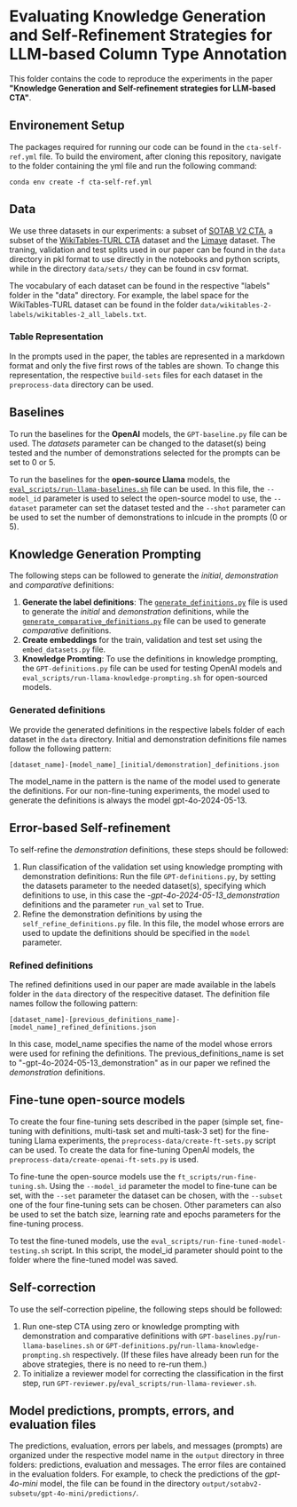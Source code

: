 # Evaluating Knowledge Generation and Self-Refinement Strategies for LLM-based Column Type Annotation
This folder contains the code to reproduce the experiments in the paper <b>"Knowledge Generation and Self-refinement strategies for LLM-based CTA"</b>.

## Environement Setup

The packages required for running our code can be found in the `cta-self-ref.yml` file. To build the enviroment, after cloning this repository, navigate to the folder containing the yml file and run the following command:

 `conda env create -f cta-self-ref.yml`

## Data
We use three datasets in our experiments: a subset of <a href="https://webdatacommons.org/structureddata/sotab/v2/">SOTAB V2 CTA</a>, a subset of the <a href="https://github.com/sunlab-osu/TURL">WikiTables-TURL CTA</a> dataset and the <a href="https://github.com/alan-turing-institute/SemAIDA/tree/master/IJCAI19/SemColHNN_Codes/Limaye">Limaye</a> dataset. The traning, validation and test splits used in our paper can be found in the `data` directory in pkl format to use directly in the notebooks and python scripts, while in the directory `data/sets/` they can be found in csv format.

The vocabulary of each dataset can be found in the respective "labels" folder in the "data" directory. For example, the label space for the WikiTables-TURL dataset can be found in the folder `data/wikitables-2-labels/wikitables-2_all_labels.txt`.

### Table Representation
In the prompts used in the paper, the tables are represented in a markdown format and only the five first rows of the tables are shown. To change this representation, the respective `build-sets` files for each dataset in the `preprocess-data` directory can be used.

## Baselines
To run the baselines for the <b>OpenAI</b> models, the `GPT-baseline.py` file can be used. The <i>datasets</i> parameter can be changed to the dataset(s) being tested and the number of demonstrations selected for the prompts can be set to 0 or 5.

To run the baselines for the <b>open-source Llama</b> models, the <a href="https://github.com/wbsg-uni-mannheim/TabAnnGPT/blob/main/KnowledgeSelfRefinementForCTA/eval_scripts/run-llama-baselines.sh">`eval_scripts/run-llama-baselines.sh`</a> file can be used. In this file, the `--model_id` parameter is used to select the open-source model to use, the `--dataset` parameter can set the dataset tested and the `--shot` parameter can be used to set the number of demonstrations to inlcude in the prompts (0 or 5).

## Knowledge Generation Prompting

The following steps can be followed to generate the <i>initial</i>, <i>demonstration</i> and <i>comparative</i> definitions:

1. <b>Generate the label definitions</b>: The <a href="https://github.com/wbsg-uni-mannheim/TabAnnGPT/blob/main/KnowledgeSelfRefinementForCTA/generate_definitions.py">`generate_definitions.py`</a> file is used to generate the <i>initial</i> and <i>demonstration</i> definitions, while the <a href="https://github.com/wbsg-uni-mannheim/TabAnnGPT/blob/main/KnowledgeSelfRefinementForCTA/generate_compatative_definitions.py">`generate_comparative_definitions.py`</a> file can be used to generate <i>comparative</i> definitions.
2. <b>Create embeddings</b> for the train, validation and test set using the `embed_datasets.py` file.
3. <b> Knowledge Promting</b>: To use the definitions in knowledge prompting, the `GPT-definitions.py` file can be used for testing OpenAI models and `eval_scripts/run-llama-knowledge-prompting.sh` for open-sourced models.

### Generated definitions
We provide the generated definitions in the respective labels folder of each dataset in the `data` directory. Initial and demonstration definitions file names follow the following pattern:

`[dataset_name]-[model_name]_[initial/demonstration]_definitions.json`

The model_name in the pattern is the name of the model used to generate the definitions. For our non-fine-tuning experiments, the model used to generate the definitions is always the model gpt-4o-2024-05-13.

## Error-based Self-refinement

To self-refine the <i>demonstration</i> definitions, these steps should be followed:

1. Run classification of the validation set using knowledge prompting with demonstration definitions: Run the file `GPT-definitions.py`, by setting the datasets parameter to the needed dataset(s), specifying which definitions to use, in this case the <i>-gpt-4o-2024-05-13_demonstration</i> definitions and the parameter `run_val` set to True.
2. Refine the demonstration definitions by using the `self_refine_definitions.py` file. In this file, the model whose errors are used to update the definitions should be specified in the `model` parameter.

### Refined definitions
The refined definitions used in our paper are made available in the labels folder in the `data` directory of the respecitive dataset. The definition file names follow the following pattern: 

`[dataset_name]-[previous_definitions_name]-[model_name]_refined_definitions.json`

In this case, model_name specifies the name of the model whose errors were used for refining the definitions. The previous_definitions_name is set to "-gpt-4o-2024-05-13_demonstration" as in our paper we refined the <i>demonstration</i> definitions.

## Fine-tune open-source models
To create the four fine-tuning sets described in the paper (simple set, fine-tuning with definitions, multi-task set and multi-task-3 set) for the fine-tuning Llama experiments, the `preprocess-data/create-ft-sets.py` script can be used. To create the data for fine-tuning OpenAI models, the `preprocess-data/create-openai-ft-sets.py` is used.

To fine-tune the open-source models use the `ft_scripts/run-fine-tuning.sh`. Using the `--model_id` parameter the model to fine-tune can be set, with the `--set` parameter the dataset can be chosen, with the `--subset` one of the four fine-tuning sets can be chosen. Other parameters can also be used to set the batch size, learning rate and epochs parameters for the fine-tuning process.

To test the fine-tuned models, use the `eval_scripts/run-fine-tuned-model-testing.sh` script. In this script, the model_id parameter should point to the folder where the fine-tuned model was saved.

## Self-correction
To use the self-correction pipeline, the following steps should be followed:

1. Run one-step CTA using zero or knowledge prompting with demonstration and comparative definitions with `GPT-baselines.py`/`run-llama-baselines.sh` or `GPT-definitions.py`/`run-llama-knowledge-prompting.sh` respectively. (If these files have already been run for the above strategies, there is no need to re-run them.)
2. To initialize a reviewer model for correcting the classification in the first step, run `GPT-reviewer.py`/`eval_scripts/run-llama-reviewer.sh`.

## Model predictions, prompts, errors, and evaluation files
The predictions, evaluation, errors per labels, and messages (prompts) are organized under the respective model name in the `output` directory in three folders: predictions, evaluation and messages. The error files are contained in the evaluation folders. For example, to check the predictions of the <i>gpt-4o-mini</i> model, the file can be found in the directory `output/sotabv2-subsetu/gpt-4o-mini/predictions/`.